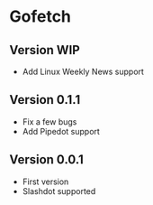 # Gofetch

## Version WIP

- Add Linux Weekly News support

## Version 0.1.1

- Fix a few bugs
- Add Pipedot support

## Version 0.0.1

- First version
- Slashdot supported

